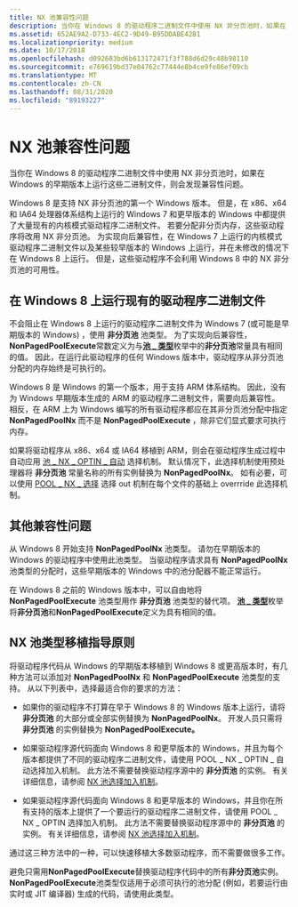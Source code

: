```yaml
---
title: NX 池兼容性问题
description: 当你在 Windows 8 的驱动程序二进制文件中使用 NX 非分页池时，如果在 Windows 的早期版本上运行这些二进制文件，则会发现兼容性问题。
ms.assetid: 652AE9A2-D733-4EC2-9D49-B95DDABE42B1
ms.localizationpriority: medium
ms.date: 10/17/2018
ms.openlocfilehash: d092683bd6b613172471f3f788d6d29c48b98110
ms.sourcegitcommit: e769619bd37e04762c77444e8b4ce9fe86ef09cb
ms.translationtype: MT
ms.contentlocale: zh-CN
ms.lasthandoff: 08/31/2020
ms.locfileid: "89193227"
---
```

# <a name="nx-pool-compatibility-issues"></a>NX 池兼容性问题


当你在 Windows 8 的驱动程序二进制文件中使用 NX 非分页池时，如果在 Windows 的早期版本上运行这些二进制文件，则会发现兼容性问题。

Windows 8 是支持 NX 非分页池的第一个 Windows 版本。 但是，在 x86、x64 和 IA64 处理器体系结构上运行的 Windows 7 和更早版本的 Windows 中都提供了大量现有的内核模式驱动程序二进制文件。 若要分配非分页内存，这些驱动程序将改用 NX 非分页池。 为实现向后兼容性，在 Windows 7 上运行的内核模式驱动程序二进制文件以及某些较早版本的 Windows 上运行，并在未修改的情况下在 Windows 8 上运行。 但是，这些驱动程序不会利用 Windows 8 中的 NX 非分页池的可用性。

## <a name="running-existing-driver-binaries-on-windows8"></a>在 Windows 8 上运行现有的驱动程序二进制文件


不会阻止在 Windows 8 上运行的驱动程序二进制文件为 Windows 7 (或可能是早期版本的 Windows) ，使用 **非分页池** 池类型。 为了实现向后兼容性， **NonPagedPoolExecute**常数定义为与[**池 \_ 类型**](/windows-hardware/drivers/ddi/wdm/ne-wdm-_pool_type)枚举中的**非分页池**常量具有相同的值。 因此，在运行此驱动程序的任何 Windows 版本中，驱动程序从非分页池分配的内存始终是可执行的。

Windows 8 是 Windows 的第一个版本，用于支持 ARM 体系结构。 因此，没有为 Windows 早期版本生成的 ARM 的驱动程序二进制文件，需要向后兼容性。 相反，在 ARM 上为 Windows 编写的所有驱动程序都应在其非分页池分配中指定 **NonPagedPoolNx** 而不是 **NonPagedPoolExecute** ，除非它们显式要求可执行内存。

如果将驱动程序从 x86、x64 或 IA64 移植到 ARM，则会在驱动程序生成过程中自动应用 [池 \_ NX \_ OPTIN \_ 自动](multiple-binary-opt-in-pool-nx-optin-auto.md) 选择机制。 默认情况下，此选择机制使用预处理器将 **非分页池** 常量名称的所有实例替换为 **NonPagedPoolNx**。 如有必要，可以使用 [POOL \_ NX \_ 选择](selective-opt-out-pool-nx-optout.md) 选择 out 机制在每个文件的基础上 overrride 此选择机制。

## <a name="other-compatibility-issues"></a>其他兼容性问题


从 Windows 8 开始支持 **NonPagedPoolNx** 池类型。 请勿在早期版本的 Windows 的驱动程序中使用此池类型。 当驱动程序请求具有 **NonPagedPoolNx** 池类型的分配时，这些早期版本的 Windows 中的池分配器不能正常运行。

在 Windows 8 之前的 Windows 版本中，可以自由地将 **NonPagedPoolExecute** 池类型用作 **非分页池** 池类型的替代项。 [**池 \_ 类型**](/windows-hardware/drivers/ddi/wdm/ne-wdm-_pool_type)枚举将**非分页池**和**NonPagedPoolExecute**定义为具有相同的值。

## <a name="nx-pool-type-porting-guidelines"></a>NX 池类型移植指导原则


将驱动程序代码从 Windows 的早期版本移植到 Windows 8 或更高版本时，有几种方法可以添加对 **NonPagedPoolNx** 和 **NonPagedPoolExecute** 池类型的支持。 从以下列表中，选择最适合你的要求的方法：

-   如果你的驱动程序不打算在早于 Windows 8 的 Windows 版本上运行，请将 **非分页池** 的大部分或全部实例替换为 **NonPagedPoolNx**。 开发人员只需将 **非分页池** 的实例替换为 **NonPagedPoolExecute。**

-   如果驱动程序源代码面向 Windows 8 和更早版本的 Windows，并且为每个版本都提供了不同的驱动程序二进制文件，请使用 POOL \_ NX \_ OPTIN \_ 自动选择加入机制。 此方法不需要替换驱动程序源中的 **非分页池** 的实例。 有关详细信息，请参阅 [NX 池选择加入机制](nx-pool-opt-in-mechanisms.md)。

-   如果驱动程序源代码面向 Windows 8 和更早版本的 Windows，并且你在所有支持的版本上提供了一个要运行的驱动程序二进制文件，请使用 POOL \_ NX \_ OPTIN 选择加入机制。 此方法不需要替换驱动程序源中的 **非分页池** 的实例。 有关详细信息，请参阅 [NX 池选择加入机制](nx-pool-opt-in-mechanisms.md)。

通过这三种方法中的一种，可以快速移植大多数驱动程序，而不需要做很多工作。

避免只需用**NonPagedPoolExecute**替换驱动程序代码中的所有**非分页池**实例。 **NonPagedPoolExecute**池类型仅适用于必须可执行的池分配 (例如，若要运行由实时或 JIT 编译器) 生成的代码，请使用此类型。

 

